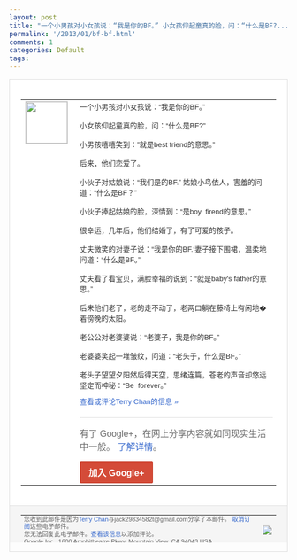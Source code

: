 ```yaml
---
layout: post
title: "一个小男孩对小女孩说：“我是你的BF。” 小女孩仰起童真的脸，问：“什么是BF?..."
permalink: '/2013/01/bf-bf.html'
comments: 1
categories: Default
tags: 
---
```

<!-- X-Notifications: 1:792a9f8930000000 -->

<div style="border:solid 1px #dfdfdf;color:#686868;font:13px Arial"><div style="background-color:#fff;padding:20px;"><table cellpadding="0" cellspacing="0"><tr><td style="padding-right:15px;vertical-align:top"><a href="https://plus.google.com/_/notifications/emlink?emr=14900066512970582018&amp;emid=CNDz256HgbUCFYsCcgod8BAAAA&amp;path=%2F108643996575278738906&amp;dt=1359032675141&amp;uob=8"><img height="75" src="https://lh3.googleusercontent.com/-KKRGTyJ5Bl0/AAAAAAAAAAI/AAAAAAAAtnY/R4QEWIp3Ur0/s75-c-k-a/photo.jpg" style="border:solid 1px #cccccc;" width="75"/></a></td><td style="width:578px;color:#333;font:13px Arial;vertical-align:top"><div style="padding-bottom:10px">一个小男孩对小女孩说：“我是你的BF。”<wbr/><br/><br/>小女孩仰起童真的脸，问：“什么是BF?"<wbr/><br/><br/>小男孩嘻嘻笑到：”就是best friend的意思。”<br/><br/>后来，他们恋爱了。<wbr/><br/><br/>小伙子对姑娘说：“我们是的BF.” 姑娘小鸟依人，害羞的问道：“什么是BF？<wbr/>”<br/><br/>小伙子捧起姑娘的脸，深情到：“是boy &nbsp;firend的意思。”<br/><br/>很幸运，几年后，<wbr/>他们结婚了，有了可爱的孩子。<br/><br/>丈夫微笑的对<wbr/>妻子说：“我是你的BF.‘妻子接下围裙，<wbr/>温柔地问道：“什么是BF。”<br/><br/>丈夫看了看宝<wbr/>贝，满脸幸福的说到：“就是baby's father的意思。”<br/><br/>后来他们老了，老的<wbr/>走不动了，老两口躺在藤椅上有闲地�着傍晚<wbr/>的太阳。<br/><br/>老公公对老婆婆说：“老婆子，我是<wbr/>你的BF。”<br/><br/>老婆婆笑起一堆皱纹，问道：“<wbr/>老头子，什么是BF。”<br/><br/>老头子望望夕阳然后<wbr/>得天空，思绪连篇，苍老的声音却悠远坚定而<wbr/>神秘：“Be &nbsp;forever。”</div><a href="https://plus.google.com/_/notifications/emlink?emr=14900066512970582018&amp;emid=CNDz256HgbUCFYsCcgod8BAAAA&amp;path=%2F108643996575278738906%2Fposts%2FRyjAntaiLem%3Fgpinv%3DAMIXal_Ql7gF_r7mBANa3RjlnRBWgs-720OfQFSZPknWTAcPwzEC4AbIpYaeVtiedEZft1ifp0HkvWs4a2bhLepwdAoecWd6rywzquVs-u8Dh310SvGa15o&amp;dt=1359032675141&amp;uob=8" style="color:#3366CC;text-decoration:none">查看或评论Terry Chan的信息 »</a><div style="margin-top:20px;border-top:solid 1px #dfdfdf"><div style="padding:15px 0;color:#686868;font:16px Arial">有了 Google+，在网上分享内容就如同现实生活中一般。 <a href="http://www.google.com/+/learnmore/" style="color:#3366CC;text-decoration:none">了解详情</a>。</div><a href="https://plus.google.com/_/notifications/emlink?emr=14900066512970582018&amp;emid=CNDz256HgbUCFYsCcgod8BAAAA&amp;path=%2F%3Fgpinv%3DAMIXal_Ql7gF_r7mBANa3RjlnRBWgs-720OfQFSZPknWTAcPwzEC4AbIpYaeVtiedEZft1ifp0HkvWs4a2bhLepwdAoecWd6rywzquVs-u8Dh310SvGa15o&amp;dt=1359032675141&amp;uob=8" style="display:inline-block;padding:7px 15px;background-color:#d44b38; color:#fff;font-size:16px; font-weight:bold;border-radius:2px;-webkit-border-radius:2px; -moz-border-radius:2px;border:solid 1px #c43b28; white-space:nowrap;text-decoration:none">加入 Google+</a></div></td></tr></table></div><div style="border-top:solid 1px #dfdfdf;padding:0 20px; background-color:#f5f5f5"><table cellpadding="0" cellspacing="0" style="height:50px"><tbody><tr><td style="vertical-align:middle;width:100%; color:#636363;font:11px Arial; line-height:120%">您收到此邮件是因为<a href="https://plus.google.com/_/notifications/emlink?emr=14900066512970582018&amp;emid=CNDz256HgbUCFYsCcgod8BAAAA&amp;path=%2F108643996575278738906%3Fgpinv%3DAMIXal_Ql7gF_r7mBANa3RjlnRBWgs-720OfQFSZPknWTAcPwzEC4AbIpYaeVtiedEZft1ifp0HkvWs4a2bhLepwdAoecWd6rywzquVs-u8Dh310SvGa15o&amp;dt=1359032675141&amp;uob=8" style="color:#3366CC;text-decoration:none">Terry Chan</a>与jack29834582t@gmail.com分享了本邮件。 <a href="https://plus.google.com/_/notifications/emlink?emr=14900066512970582018&amp;emid=CNDz256HgbUCFYsCcgod8BAAAA&amp;path=%2F_%2Fnonplus%2Femailsettings%3Fgpinv%3DAMIXal_Ql7gF_r7mBANa3RjlnRBWgs-720OfQFSZPknWTAcPwzEC4AbIpYaeVtiedEZft1ifp0HkvWs4a2bhLepwdAoecWd6rywzquVs-u8Dh310SvGa15o%26est%3DADH5u8VL-uIsiOrGkwIHyMOmxpsHsCNwjR2wwzXY6xSSoSk1J3cinsxI7qd2-AEQiinkxmx_nYK4ogeLU3HSGI3RSme030vfB5c6EkXpi6nyzhgYyqMHxdVOyOgPZ-fK3TfbTRu-py96lr-vDwAJSqvcaA7pzZhd6Q&amp;dt=1359032675141&amp;uob=8" style="color:#3366CC;text-decoration:none">取消订阅</a>这些电子邮件。<br/>您无法回复此电子邮件。<a href="https://plus.google.com/_/notifications/emlink?emr=14900066512970582018&amp;emid=CNDz256HgbUCFYsCcgod8BAAAA&amp;path=%2F108643996575278738906%2Fposts%2FRyjAntaiLem%3Fgpinv%3DAMIXal_Ql7gF_r7mBANa3RjlnRBWgs-720OfQFSZPknWTAcPwzEC4AbIpYaeVtiedEZft1ifp0HkvWs4a2bhLepwdAoecWd6rywzquVs-u8Dh310SvGa15o&amp;dt=1359032675141&amp;uob=8" style="color:#3366CC;text-decoration:none">查看该信息</a>以添加评论。<br/>Google Inc., 1600 Amphitheatre Pkwy, Mountain View, CA 94043 USA<br/></td><td><img src="https://ssl.gstatic.com/s2/oz/images/notifications/logo/google-plus-6617a72bb36cc548861652780c9e6ff1.png"/></td></tr></tbody></table></div></div>